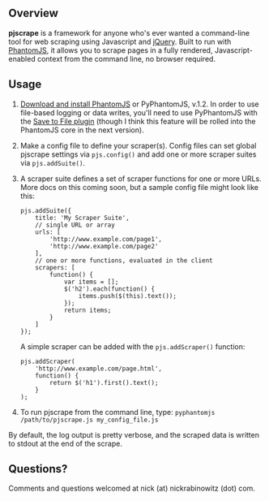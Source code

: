 Overview
--------

**pjscrape** is a framework for anyone who's ever wanted a command-line tool for web scraping using Javascript and [jQuery](http://jquery.com/). Built to run with [PhantomJS](http://phantomjs.org), it allows you to scrape pages in a fully rendered, Javascript-enabled context from the command line, no browser required.

Usage
--------

 1. [Download and install PhantomJS](http://code.google.com/p/phantomjs/downloads/list) or PyPhantomJS, v.1.2. In order to use file-based logging or data writes, you'll need to use PyPhantomJS with the [Save to File plugin](http://dev.umaclan.com/projects/pyphantomjs/wiki/Plugins#Save-to-File) (though I think this feature will be rolled into the PhantomJS core in the next version).
 
 2. Make a config file to define your scraper(s). Config files can set global pjscrape settings via `pjs.config()` and add one or more scraper suites via `pjs.addSuite()`. 
 
 3. A scraper suite defines a set of scraper functions for one or more URLs. More docs on this coming soon, but a sample config file might look like this: 
    
        pjs.addSuite({
            title: 'My Scraper Suite',
            // single URL or array
            urls: [
                'http://www.example.com/page1',
                'http://www.example.com/page2'
            ],
            // one or more functions, evaluated in the client
            scrapers: [
                function() {
                    var items = [];
                    $('h2').each(function() {
                        items.push($(this).text());
                    });
                    return items;
                }
            ]
        });
 
    A simple scraper can be added with the `pjs.addScraper()` function:
 
        pjs.addScraper(
            'http://www.example.com/page.html',
            function() {
                return $('h1').first().text();
            }
        );
 
 4. To run pjscrape from the command line, type: `pyphantomjs /path/to/pjscrape.js my_config_file.js`
 
By default, the log output is pretty verbose, and the scraped data is written to stdout at the end of the scrape.

Questions?
----------

Comments and questions welcomed at nick (at) nickrabinowitz (dot) com.
